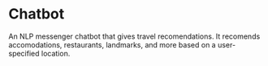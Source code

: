# Chatbot
An NLP messenger chatbot that gives travel recomendations. It recomends accomodations, restaurants, landmarks, and more based on a user-specified location. 

